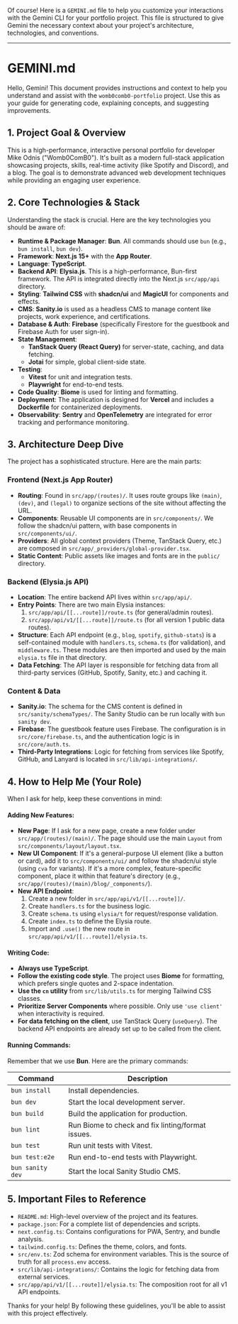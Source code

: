 Of course! Here is a `GEMINI.md` file to help you customize your interactions with the Gemini CLI for your portfolio project. This file is structured to give Gemini the necessary context about your project's architecture, technologies, and conventions.

---

#  GEMINI.md

Hello, Gemini! This document provides instructions and context to help you understand and assist with the `womb0comb0-portfolio` project. Use this as your guide for generating code, explaining concepts, and suggesting improvements.

## 1. Project Goal & Overview

This is a high-performance, interactive personal portfolio for developer Mike Odnis ("Womb0ComB0"). It's built as a modern full-stack application showcasing projects, skills, real-time activity (like Spotify and Discord), and a blog. The goal is to demonstrate advanced web development techniques while providing an engaging user experience.

## 2. Core Technologies & Stack

Understanding the stack is crucial. Here are the key technologies you should be aware of:

*   **Runtime & Package Manager**: **Bun**. All commands should use `bun` (e.g., `bun install`, `bun dev`).
*   **Framework**: **Next.js 15+** with the **App Router**.
*   **Language**: **TypeScript**.
*   **Backend API**: **Elysia.js**. This is a high-performance, Bun-first framework. The API is integrated directly into the Next.js `src/app/api` directory.
*   **Styling**: **Tailwind CSS** with **shadcn/ui** and **MagicUI** for components and effects.
*   **CMS**: **Sanity.io** is used as a headless CMS to manage content like projects, work experience, and certifications.
*   **Database & Auth**: **Firebase** (specifically Firestore for the guestbook and Firebase Auth for user sign-in).
*   **State Management**:
    *   **TanStack Query (React Query)** for server-state, caching, and data fetching.
    *   **Jotai** for simple, global client-side state.
*   **Testing**:
    *   **Vitest** for unit and integration tests.
    *   **Playwright** for end-to-end tests.
*   **Code Quality**: **Biome** is used for linting and formatting.
*   **Deployment**: The application is designed for **Vercel** and includes a **Dockerfile** for containerized deployments.
*   **Observability**: **Sentry** and **OpenTelemetry** are integrated for error tracking and performance monitoring.

## 3. Architecture Deep Dive

The project has a sophisticated structure. Here are the main parts:

### Frontend (Next.js App Router)

*   **Routing**: Found in `src/app/(routes)/`. It uses route groups like `(main)`, `(dev)`, and `(legal)` to organize sections of the site without affecting the URL.
*   **Components**: Reusable UI components are in `src/components/`. We follow the shadcn/ui pattern, with base components in `src/components/ui/`.
*   **Providers**: All global context providers (Theme, TanStack Query, etc.) are composed in `src/app/_providers/global-provider.tsx`.
*   **Static Content**: Public assets like images and fonts are in the `public/` directory.

### Backend (Elysia.js API)

*   **Location**: The entire backend API lives within `src/app/api/`.
*   **Entry Points**: There are two main Elysia instances:
    1.  `src/app/api/[[...route]]/route.ts` (for general/admin routes).
    2.  `src/app/api/v1/[[...route]]/route.ts` (for all version 1 public data routes).
*   **Structure**: Each API endpoint (e.g., `blog`, `spotify`, `github-stats`) is a self-contained module with `handlers.ts`, `schema.ts` (for validation), and `middleware.ts`. These modules are then imported and used by the main `elysia.ts` file in that directory.
*   **Data Fetching**: The API layer is responsible for fetching data from all third-party services (GitHub, Spotify, Sanity, etc.) and caching it.

### Content & Data

*   **Sanity.io**: The schema for the CMS content is defined in `src/sanity/schemaTypes/`. The Sanity Studio can be run locally with `bun sanity dev`.
*   **Firebase**: The guestbook feature uses Firebase. The configuration is in `src/core/firebase.ts`, and the authentication logic is in `src/core/auth.ts`.
*   **Third-Party Integrations**: Logic for fetching from services like Spotify, GitHub, and Lanyard is located in `src/lib/api-integrations/`.

## 4. How to Help Me (Your Role)

When I ask for help, keep these conventions in mind:

#### **Adding New Features:**

*   **New Page**: If I ask for a new page, create a new folder under `src/app/(routes)/(main)/`. The page should use the main `Layout` from `src/components/layout/layout.tsx`.
*   **New UI Component**: If it's a general-purpose UI element (like a button or card), add it to `src/components/ui/` and follow the shadcn/ui style (using `cva` for variants). If it's a more complex, feature-specific component, place it within that feature's directory (e.g., `src/app/(routes)/(main)/blog/_components/`).
*   **New API Endpoint**:
    1.  Create a new folder in `src/app/api/v1/[[...route]]/`.
    2.  Create `handlers.ts` for the business logic.
    3.  Create `schema.ts` using `elysia/t` for request/response validation.
    4.  Create `index.ts` to define the Elysia route.
    5.  Import and `.use()` the new route in `src/app/api/v1/[[...route]]/elysia.ts`.

#### **Writing Code:**

*   **Always use TypeScript**.
*   **Follow the existing code style**. The project uses **Biome** for formatting, which prefers single quotes and 2-space indentation.
*   **Use the `cn` utility** from `src/lib/utils.ts` for merging Tailwind CSS classes.
*   **Prioritize Server Components** where possible. Only use `'use client'` when interactivity is required.
*   **For data fetching on the client**, use TanStack Query (`useQuery`). The backend API endpoints are already set up to be called from the client.

#### **Running Commands:**

Remember that we use **Bun**. Here are the primary commands:

| Command         | Description                                        |
| --------------- | -------------------------------------------------- |
| `bun install`   | Install dependencies.                              |
| `bun dev`       | Start the local development server.                |
| `bun build`     | Build the application for production.              |
| `bun lint`      | Run Biome to check and fix linting/format issues.  |
| `bun test`      | Run unit tests with Vitest.                        |
| `bun test:e2e`  | Run end-to-end tests with Playwright.              |
| `bun sanity dev`| Start the local Sanity Studio CMS.                 |

## 5. Important Files to Reference

*   `README.md`: High-level overview of the project and its features.
*   `package.json`: For a complete list of dependencies and scripts.
*   `next.config.ts`: Contains configurations for PWA, Sentry, and bundle analysis.
*   `tailwind.config.ts`: Defines the theme, colors, and fonts.
*   `src/env.ts`: Zod schema for environment variables. This is the source of truth for all `process.env` access.
*   `src/lib/api-integrations/`: Contains the logic for fetching data from external services.
*   `src/app/api/v1/[[...route]]/elysia.ts`: The composition root for all v1 API endpoints.

Thanks for your help! By following these guidelines, you'll be able to assist with this project effectively.